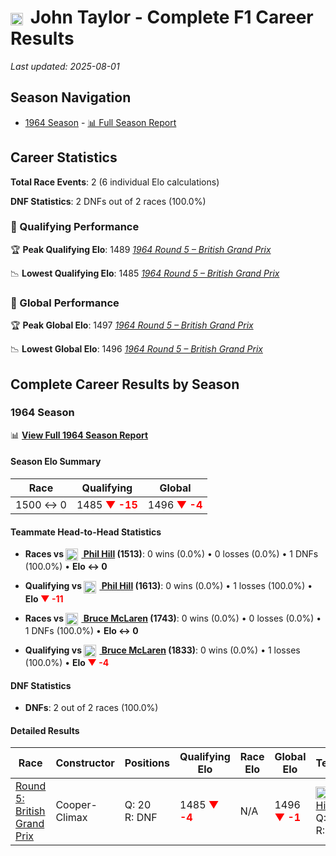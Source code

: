 # <img src="https://upload.wikimedia.org/wikipedia/commons/thumb/8/83/Flag_of_the_United_Kingdom_%283-5%29.svg/512px-Flag_of_the_United_Kingdom_%283-5%29.svg.png?20250726143817" alt="United Kingdom" width="20" height="auto" style="vertical-align: middle; margin-right: 5px;" onerror="this.outerHTML='🇬🇧'; this.style.marginRight='5px';"/> John Taylor - Complete F1 Career Results

*Last updated: 2025-08-01*

## Season Navigation

- [1964 Season](#1964-season) - [📊 Full Season Report](../seasons/1964-season-report)

## Career Statistics

**Total Race Events**: 2 (6 individual Elo calculations)

**DNF Statistics**: 2 DNFs out of 2 races (100.0%)

### 🏁 Qualifying Performance

🏆 **Peak Qualifying Elo**: 1489
   *[1964 Round 5 – British Grand Prix](../seasons/1964-season-report#round-5-british-grand-prix)*

📉 **Lowest Qualifying Elo**: 1485
   *[1964 Round 5 – British Grand Prix](../seasons/1964-season-report#round-5-british-grand-prix)*

### 🌟 Global Performance

🏆 **Peak Global Elo**: 1497
   *[1964 Round 5 – British Grand Prix](../seasons/1964-season-report#round-5-british-grand-prix)*

📉 **Lowest Global Elo**: 1496
   *[1964 Round 5 – British Grand Prix](../seasons/1964-season-report#round-5-british-grand-prix)*


## Complete Career Results by Season

### 1964 Season

📊 **[View Full 1964 Season Report](../seasons/1964-season-report)**

#### Season Elo Summary

| Race | Qualifying | Global |
|------|------------|--------|
| 1500 ↔ 0 | 1485 **<span style="color: red;">▼ -15</span>** | 1496 **<span style="color: red;">▼ -4</span>** |

#### Teammate Head-to-Head Statistics

- **Races vs [<img src="https://upload.wikimedia.org/wikipedia/commons/a/a4/Flag_of_the_United_States.svg" alt="United States" width="20" height="auto" style="vertical-align: middle; margin-right: 5px;" onerror="this.outerHTML='🇺🇸'; this.style.marginRight='5px';"/> Phil Hill](phil-hill) (1513)**: 0 wins (0.0%) • 0 losses (0.0%) • 1 DNFs (100.0%) • **Elo ↔ 0**
- **Qualifying vs [<img src="https://upload.wikimedia.org/wikipedia/commons/a/a4/Flag_of_the_United_States.svg" alt="United States" width="20" height="auto" style="vertical-align: middle; margin-right: 5px;" onerror="this.outerHTML='🇺🇸'; this.style.marginRight='5px';"/> Phil Hill](phil-hill) (1613)**: 0 wins (0.0%) • 1 losses (100.0%) • **Elo <span style="color: red;">▼ -11</span>**

- **Races vs [<img src="https://upload.wikimedia.org/wikipedia/commons/3/3e/Flag_of_New_Zealand.svg" alt="New Zealand" width="20" height="auto" style="vertical-align: middle; margin-right: 5px;" onerror="this.outerHTML='🇳🇿'; this.style.marginRight='5px';"/> Bruce McLaren](bruce-mclaren) (1743)**: 0 wins (0.0%) • 0 losses (0.0%) • 1 DNFs (100.0%) • **Elo ↔ 0**
- **Qualifying vs [<img src="https://upload.wikimedia.org/wikipedia/commons/3/3e/Flag_of_New_Zealand.svg" alt="New Zealand" width="20" height="auto" style="vertical-align: middle; margin-right: 5px;" onerror="this.outerHTML='🇳🇿'; this.style.marginRight='5px';"/> Bruce McLaren](bruce-mclaren) (1833)**: 0 wins (0.0%) • 1 losses (100.0%) • **Elo <span style="color: red;">▼ -4</span>**

#### DNF Statistics

- **DNFs**: 2 out of 2 races (100.0%)

#### Detailed Results

| Race | Constructor | Positions | Qualifying Elo | Race Elo | Global Elo | Teammate |
|------|-------------|-----------|----------------|----------|------------|----------|
| [Round 5: British Grand Prix](../seasons/1964-season-report#round-5-british-grand-prix) | Cooper-Climax | Q: 20<br/>R: DNF | 1485 **<span style="color: red;">▼ -4</span>** | N/A | 1496 **<span style="color: red;">▼ -1</span>** | [<img src="https://upload.wikimedia.org/wikipedia/commons/a/a4/Flag_of_the_United_States.svg" alt="United States" width="20" height="auto" style="vertical-align: middle; margin-right: 5px;" onerror="this.outerHTML='🇺🇸'; this.style.marginRight='5px';"/> Phil Hill](phil-hill)<br/>Q: 15<br/>R: 6 |

